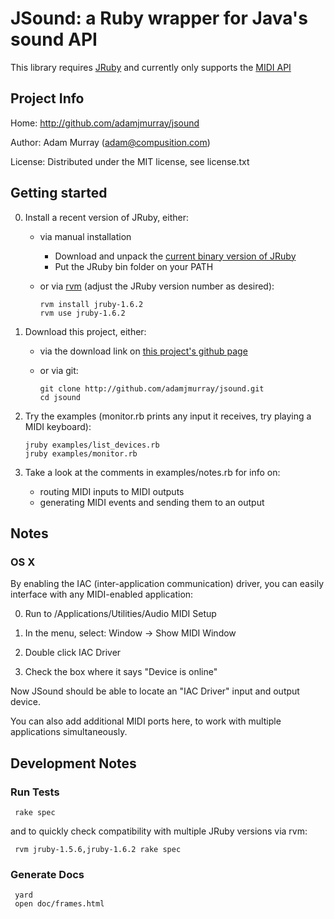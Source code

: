 JSound: a Ruby wrapper for Java's sound API
===========================================

This library requires [JRuby](http://jruby.org)
and currently only supports the [MIDI API](http://java.sun.com/j2se/1.5.0/docs/api/javax/sound/midi/package-summary.html)



Project Info
------------

Home:     http://github.com/adamjmurray/jsound

Author:   Adam Murray (adam@compusition.com)

License:  Distributed under the MIT license, see license.txt



Getting started
---------------

0. Install a recent version of JRuby, either:
   - via manual installation
      - Download and unpack the [current binary version of JRuby](http://jruby.org/download)
      - Put the JRuby bin folder on your PATH
   - or via [rvm](https://rvm.beginrescueend.com/) (adjust the JRuby version number as desired):

         rvm install jruby-1.6.2
         rvm use jruby-1.6.2

0. Download this project, either:
   - via the download link on [this project's github page](http://github.com/adamjmurray/jsound)
   - or via git:

         git clone http://github.com/adamjmurray/jsound.git
         cd jsound

0. Try the examples (monitor.rb prints any input it receives, try playing a MIDI keyboard):

       jruby examples/list_devices.rb
       jruby examples/monitor.rb
     
0. Take a look at the comments in examples/notes.rb for info on:
   - routing MIDI inputs to MIDI outputs
   - generating MIDI events and sending them to an output



Notes
-----

### OS X ###

By enabling the IAC (inter-application communication) driver, you can easily interface with any MIDI-enabled application:

0. Run to /Applications/Utilities/Audio MIDI Setup

0. In the menu, select: Window &rarr; Show MIDI Window

0. Double click IAC Driver

0. Check the box where it says "Device is online"

Now JSound should be able to locate an "IAC Driver" input and output device.

You can also add additional MIDI ports here, to work with multiple applications simultaneously.



Development Notes
-----------------

### Run Tests ###

     rake spec

and to quickly check compatibility with multiple JRuby versions via rvm:

     rvm jruby-1.5.6,jruby-1.6.2 rake spec


### Generate Docs ###

     yard
     open doc/frames.html
